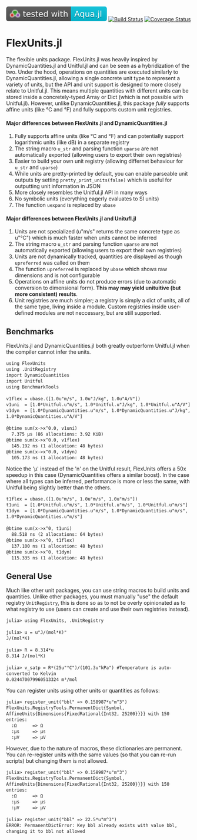 [![Aqua QA](https://raw.githubusercontent.com/JuliaTesting/Aqua.jl/master/badge.svg)](https://github.com/JuliaTesting/Aqua.jl)
[![Build Status](https://github.com/Deduction42/FlexUnits.jl/actions/workflows/CI.yml/badge.svg?branch=main)](https://github.com/Deduction42/FlexUnits.jl/actions/workflows/CI.yml?query=branch%3Amain)
[![Coverage Status](https://coveralls.io/repos/github/Deduction42/FlexUnits.jl/badge.svg?branch=main)](https://coveralls.io/github/Deduction42/FlexUnits.jl?branch=main)

# FlexUnits.jl
The flexible units package. FlexUnits.jl was heavily inspired by DynamicQuantities.jl and Unitful.jl and can be seen as a hybridization of the two. Under the hood, operations on quantities are executed similarly to DynamicQuantities.jl, allowing a single concrete unit type to represent a variety of units, but the API and unit support is designed to more closely relate to Unitful.jl. This means multiple quantities with different units can be stored inside a concretely-typed Array or Dict (which is not possible with Unitful.jl). However, unlike DynamicQuantities.jl, this package *fully* supports affine units (like °C and °F) and fully supports custom unit registries.

#### Major differences between FlexUnits.jl and DynamicQuantities.jl
1. Fully supports affine units (like °C and °F) and can potentially support logarithmic units (like dB) in a separate registry
2. The string macro `u_str` and parsing function `uparse` are not automatically exported (allowing users to export their own registries)
3. Easier to build your own unit registry (allowing differnet behaviour for `u_str` and `uparse`)
4. While units are pretty-printed by default, you can enable parseable unit outputs by setting `pretty_print_units(false)` which is useful for outputting unit information in JSON
5. More closely resembles the Unitful.jl API in many ways
6. No symbolic units (everything eagerly evaluates to SI units)
7. The function `uexpand` is replaced by `ubase`

#### Major differences between FlexUnits.jl and Unitufl.jl
1. Units are not specialized (u"m/s" returns the same concrete type as u"°C") which is much faster when units cannot be inferred
2. The string macro `u_str` and parsing function `uparse` are not automatically exported (allowing users to export their own registries)
3. Units are not dynamically tracked, quantities are displayed as though `upreferred` was called on them
4. The function `upreferred` is replaced by `ubase` which shows raw dimensions and is not configurable
5. Operations on affine units do not produce errors (due to automatic conversion to dimensional form). **This may may yield unituitive (but more consistent) results**.
6. Unit registries are much simpler; a registry is simply a dict of units, all of the same type, living inside a module. Custom registries inside user-defined modules are not neccessary, but are still supported.


## Benchmarks
FlexUnits.jl and DynamicQuantities.jl both greatly outperform Unitful.jl when the compiler cannot infer the units.
```
using FlexUnits
using .UnitRegistry
import DynamicQuantities
import Unitful
using BenchmarkTools

v1flex = ubase.([1.0u"m/s", 1.0u"J/kg", 1.0u"A/V"])
v1uni  = [1.0*Unitful.u"m/s", 1.0*Unitful.u"J/kg", 1.0*Unitful.u"A/V"]
v1dyn  = [1.0*DynamicQuantities.u"m/s", 1.0*DynamicQuantities.u"J/kg", 1.0*DynamicQuantities.u"A/V"]

@btime sum(x->x^0.0, v1uni)
  7.375 μs (86 allocations: 3.92 KiB)
@btime sum(x->x^0.0, v1flex)
  145.192 ns (1 allocation: 48 bytes)
@btime sum(x->x^0.0, v1dyn)
  105.173 ns (1 allocation: 48 bytes)
```
Notice the 'μ' instead of the 'n' on the Unitful result, FlexUnits offers a 50x speedup in this case (DynamicQuantities offers a similar boost). In the case where all types can be inferred, performance is more or less the same, with Unitful being slightly better than the others.
```
t1flex = ubase.([1.0u"m/s", 1.0u"m/s", 1.0u"m/s"])
t1uni  = [1.0*Unitful.u"m/s", 1.0*Unitful.u"m/s", 1.0*Unitful.u"m/s"]
t1dyn  = [1.0*DynamicQuantities.u"m/s", 1.0*DynamicQuantities.u"m/s", 1.0*DynamicQuantities.u"m/s"]

@btime sum(x->x^0, t1uni)
  88.518 ns (2 allocations: 64 bytes)
@btime sum(x->x^0, t1flex)
  137.100 ns (1 allocation: 48 bytes)
@btime sum(x->x^0, t1dyn)
  115.335 ns (1 allocation: 48 bytes)
```

## General Use
Much like other unit packages, you can use string macros to build units and quantities. Unlike other packages, you must manually "use" the default registry `UnitRegistry`, this is done so as to not be overly opinionated as to what registry to use (users can create and use their own registries instead).
```
julia> using FlexUnits, .UnitRegistry

julia> u = u"J/(mol*K)"
J/(mol*K)

julia> R = 8.314*u
8.314 J/(mol*K)

julia> v_satp = R*(25u"°C")/(101.3u"kPa") #Temperature is auto-converted to Kelvin
0.024470079960513324 m³/mol
```
You can register units using other units or quantities as follows:
```
julia> register_unit("bbl" => 0.158987*u"m^3")
FlexUnits.RegistryTools.PermanentDict{Symbol, AffineUnits{Dimensions{FixedRational{Int32, 25200}}}} with 150 entries:
  :Ω      => Ω
  :μs     => μs
  :μV     => μV
```
However, due to the nature of macros, these dictionaries are permanent. You can re-register units with the same values (so that you can re-run scripts) but changing them is not allowed.
```
julia> register_unit("bbl" => 0.158987*u"m^3")
FlexUnits.RegistryTools.PermanentDict{Symbol, AffineUnits{Dimensions{FixedRational{Int32, 25200}}}} with 150 entries:
  :Ω      => Ω
  :μs     => μs
  :μV     => μV

julia> register_unit("bbl" => 22.5*u"m^3")
ERROR: PermanentDictError: Key bbl already exists with value bbl, changing it to bbl not allowed
```
